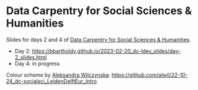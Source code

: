 # Data Carpentry for Social Sciences & Humanities

Slides for days 2 and 4 of [Data Carpentry for Social Sciences & Humanities](https://ubvu.github.io/2023-02-20-ldev-online/).

- Day 2: <https://bbartholdy.github.io/2023-02-20_dc-ldev_slides/day-2_slides.html>
- Day 4: in progress <!-- <https://bbartholdy.github.io/2023-02-20_dc-ldev_slides/day-4_slides.html> -->

Colour scheme by [Aleksandra Wilczynska](https://github.com/alwil/): <https://github.com/alwil/22-10-24_dc-socialsci_LeidenDelftEur_Intro>